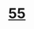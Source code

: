 # [55](https://leetcode.cn/problems/jump-game/description/?envType=study-plan-v2&envId=top-interview-150)